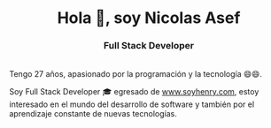 <h1 align="center">Hola 👋, soy Nicolas Asef</h1>
<h3 align="center">Full Stack Developer</h3>
</br>
Tengo 27 años, apasionado por la programación y la tecnología 😄😄.

Soy Full Stack Developer 🎓 egresado de www.soyhenry.com, estoy interesado en el mundo del desarrollo de software y también por el aprendizaje constante de nuevas tecnologías.





<!--
**nicolas-asef/nicolas-asef** is a ✨ _special_ ✨ repository because its `README.md` (this file) appears on your GitHub profile.

Here are some ideas to get you started:

- 🔭 I’m currently working on ...
- 🌱 I’m currently learning ...
- 👯 I’m looking to collaborate on ...
- 🤔 I’m looking for help with ...
- 💬 Ask me about ...
- 📫 How to reach me: ...
- 😄 Pronouns: ...
- ⚡ Fun fact: ...
-->
